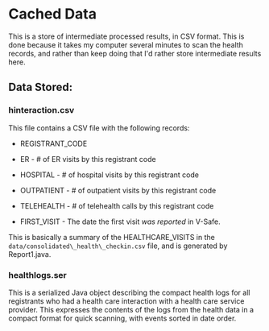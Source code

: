 # Cached Data

This is a store of intermediate processed results, in CSV format. This is done because it takes my computer several minutes to scan the health records, and rather than keep doing that I'd rather store intermediate results here.

## Data Stored:

### hinteraction.csv

This file contains a CSV file with the following records:

- REGISTRANT\_CODE

- ER - # of ER visits by this registrant code
- HOSPITAL - # of hospital visits by this registrant code
- OUTPATIENT - # of outpatient visits by this registrant code
- TELEHEALTH - # of telehealth calls by this registrant code
- FIRST_VISIT - The date the first visit *was reported* in V-Safe.

This is basically a summary of the HEALTHCARE_VISITS in the `data/consolidated\_health\_checkin.csv` file, and is generated by Report1.java.


### healthlogs.ser

This is a serialized Java object describing the compact health logs for all registrants who had a health care interaction with a health care service provider. This expresses the contents of the logs from the health data in a compact format for quick scanning, with events sorted in date order.
